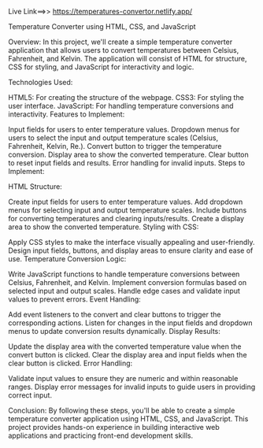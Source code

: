 
Live Link==>> https://temperatures-convertor.netlify.app/

Temperature Converter using HTML, CSS, and JavaScript

Overview:
In this project, we'll create a simple temperature converter application that allows users to convert temperatures between Celsius, Fahrenheit, and Kelvin. The application will consist of HTML for structure, CSS for styling, and JavaScript for interactivity and logic.

Technologies Used:

HTML5: For creating the structure of the webpage.
CSS3: For styling the user interface.
JavaScript: For handling temperature conversions and interactivity.
Features to Implement:

Input fields for users to enter temperature values.
Dropdown menus for users to select the input and output temperature scales (Celsius, Fahrenheit, Kelvin, Re.).
Convert button to trigger the temperature conversion.
Display area to show the converted temperature.
Clear button to reset input fields and results.
Error handling for invalid inputs.
Steps to Implement:

HTML Structure:

Create input fields for users to enter temperature values.
Add dropdown menus for selecting input and output temperature scales.
Include buttons for converting temperatures and clearing inputs/results.
Create a display area to show the converted temperature.
Styling with CSS:

Apply CSS styles to make the interface visually appealing and user-friendly.
Design input fields, buttons, and display areas to ensure clarity and ease of use.
Temperature Conversion Logic:

Write JavaScript functions to handle temperature conversions between Celsius, Fahrenheit, and Kelvin.
Implement conversion formulas based on selected input and output scales.
Handle edge cases and validate input values to prevent errors.
Event Handling:

Add event listeners to the convert and clear buttons to trigger the corresponding actions.
Listen for changes in the input fields and dropdown menus to update conversion results dynamically.
Display Results:

Update the display area with the converted temperature value when the convert button is clicked.
Clear the display area and input fields when the clear button is clicked.
Error Handling:

Validate input values to ensure they are numeric and within reasonable ranges.
Display error messages for invalid inputs to guide users in providing correct input.

Conclusion:
By following these steps, you'll be able to create a simple temperature converter application using HTML, CSS, and JavaScript. This project provides hands-on experience in building interactive web applications and practicing front-end development skills.
